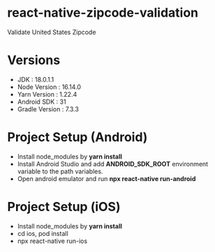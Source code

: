 # react-native-zipcode-validation
Validate United States Zipcode  

# Versions
- JDK : 18.0.1.1
- Node Version : 16.14.0
- Yarn Version : 1.22.4
- Android SDK : 31
- Gradle Version : 7.3.3

# Project Setup (Android)
- Install node_modules by **yarn install**
- Install Android Studio and add **ANDROID_SDK_ROOT** environment variable to the path variables.
- Open android emulator and run **npx react-native run-android**

# Project Setup (iOS)
- Install node_modules by **yarn install**
- cd ios, pod install
- npx react-native run-ios
